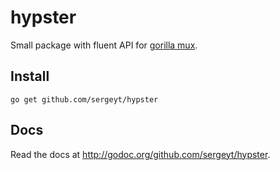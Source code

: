 # hypster

Small package with fluent API for [gorilla mux](http://www.gorillatoolkit.org/pkg/mux).

## Install

```
go get github.com/sergeyt/hypster
```

## Docs

Read the docs at http://godoc.org/github.com/sergeyt/hypster.
